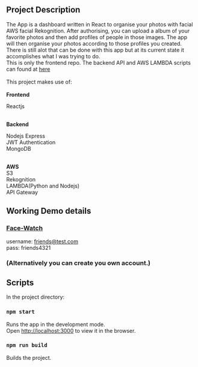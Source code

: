## Project Description

The App is a dashboard written in React to organise your photos with facial AWS facial Rekognition. After authorising, you can upload a album of your favorite photos and then add profiles of people in those images. The app will then organise your photos according to those profiles you created.
There is still alot that can be done with this app but at its current state it accomplishes what I was trying to do.<br/>
This is only the frontend repo. The backend API and AWS LAMBDA scripts can found at [here](https://github.com/EstianD/face-watch-backend)<br/><br/>
This project makes use of:<br/><br/>
**Frontend**<br/>

Reactjs<br/><br/>

**Backend**<br/>

Nodejs Express<br/>
JWT Authentication<br/>
MongoDB<br/><br/>

**AWS**<br/>
S3<br/>
Rekognition<br/>
LAMBDA(Python and Nodejs)<br/>
API Gateway

## Working Demo details

### [Face-Watch](http://facewatch.webdev-pg.com)

username: friends@test.com<br/>
pass: friends4321

### (Alternatively you can create you own account.)

## Scripts

In the project directory:

### `npm start`

Runs the app in the development mode.<br />
Open [http://localhost:3000](http://localhost:3000) to view it in the browser.

### `npm run build`

Builds the project.
